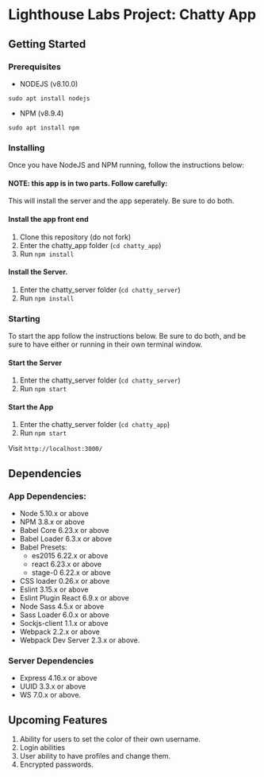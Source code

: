 # Lighthouse Labs Project: Chatty App

## Getting Started

### Prerequisites
- NODEJS (v8.10.0)
```
sudo apt install nodejs
```
- NPM (v8.9.4)
```
sudo apt install npm
```

### Installing
Once you have NodeJS and NPM running, follow the instructions below:

#### NOTE: this app is in two parts. Follow carefully:

This will install the server and the app seperately. Be sure to do both.

#### Install the app front end
1. Clone this repository (do not fork)
2. Enter the chatty_app folder (`cd chatty_app`)
3. Run `npm install`

#### Install the Server.
1. Enter the chatty_server folder (`cd chatty_server`)
2. Run `npm install`


### Starting
To start the app follow the instructions below. Be sure to do both, and be sure to have either or running in their own terminal window.

#### Start the Server
1. Enter the chatty_server folder (`cd chatty_server`)
2. Run `npm start`

#### Start the App
1. Enter the chatty_server folder (`cd chatty_app`)
2. Run `npm start`

Visit `http://localhost:3000/`

## Dependencies

### App Dependencies:
- Node 5.10.x or above
- NPM 3.8.x or above
- Babel Core 6.23.x or above
- Babel Loader 6.3.x or above
- Babel Presets:
  - es2015 6.22.x or above
  - react 6.23.x or above
  - stage-0 6.22.x or above
- CSS loader 0.26.x or above
- Eslint 3.15.x or above
- Eslint Plugin React 6.9.x or above
- Node Sass 4.5.x or above
- Sass Loader 6.0.x or above
- Sockjs-client 1.1.x or above
- Webpack 2.2.x or above
- Webpack Dev Server 2.3.x or above.

### Server Dependencies
- Express 4.16.x or above
- UUID 3.3.x or above
- WS 7.0.x or above.

## Upcoming Features
1. Ability for users to set the color of their own username.
2. Login abilities
3. User ability to have profiles and change them.
4. Encrypted passwords.
